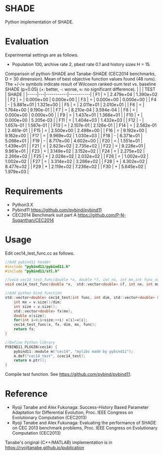 # SHADE
Python implementation of SHADE.

# Evaluation
Experimental settings are as follows.
+ Population 100, archive rate 2, pbest rate 0.1 and history sizes H = 15.

Comparison of python-SHADE and Tanabe-SHADE (CEC2014 benchmarks, D = 30 dimension).
Mean of best objective function values found (48 runs).
The +/-/≈ symbols indicate result of Wilcoxon ranked-sum test vs. baseline SHADE (p=0.05) (+: better, -: worse, ≈: no significant difference).
|     |   |   TEST    |   SHADE   |
|-----|---|-----------|-----------|
| F1  | = | 2.479e+04 | 1.390e+02 |
| F2  | = | 0.000e+00 | 0.000e+00 |
| F3  | = | 0.000e+00 | 0.000e+00 |
| F4  | - | 5.881e+01 | 1.321e+00 |
| F5  | = | 2.011e+01 | 2.010e+01 |
| F6  | = | 1.764e+00 | 9.190e-01 |
| F7  | = | 8.210e-04 | 3.594e-04 |
| F8  | = | 0.000e+00 | 0.000e+00 |
| F9  | = | 1.437e+01 | 1.366e+01 |
| F10 | + | 0.000e+00 | 5.205e-03 |
| F11 | = | 1.404e+03 | 1.432e+03 |
| F12 | - | 1.657e-01 | 1.567e-01 |
| F13 | = | 2.107e-01 | 2.126e-01 |
| F14 | = | 2.562e-01 | 2.461e-01 |
| F15 | = | 2.500e+00 | 2.498e+00 |
| F16 | = | 9.192e+00 | 9.162e+00 |
| F17 | = | 9.969e+02 | 1.030e+03 |
| F18 | - | 6.371e+01 | 5.066e+01 |
| F19 | - | 8.717e+00 | 4.602e+00 |
| F20 | = | 1.551e+01 | 1.439e+01 |
| F21 | = | 2.823e+02 | 2.735e+02 |
| F22 | = | 9.228e+01 | 9.961e+01 |
| F23 | + | 3.149e+02 | 3.152e+02 |
| F24 | = | 2.275e+02 | 2.266e+02 |
| F25 | + | 2.028e+02 | 2.032e+02 |
| F26 | = | 1.002e+02 | 1.002e+02 |
| F27 | = | 3.314e+02 | 3.286e+02 |
| F28 | + | 4.302e+02 | 8.477e+02 |
| F29 | + | 2.119e+02 | 7.236e+02 |
| F30 | + | 5.645e+02 | 1.979e+03 |

# Requirements
+ Python3.X
+ Pybind11 https://github.com/pybind/pybind11
+ CEC2014 Benchmark suit part A https://github.com/P-N-Suganthan/CEC2014

# Usage
Edit cec14_test_func.cc as follows.
```c
//Add pybind11 header
#include "pybind11/pybind11.h"
#include "pybind11/stl.h"

//void cec14_test_func(double *x, double *f, int nx, int mx,int func_num)
void cec14_test_func(double *x,  std::vector<double> &f, int nx, int mx, int func_num)

//Add python bind function
std::vector<double> cec14_test(int func, int dim, std::vector<double> &v){
    int mx = v.size()/dim;
    int size = v.size();
    std::vector<double> fx(mx);
    double x[size];
    for(int i=0;i<size;++i) x[i]=v[i];
    cec14_test_func(x, fx, dim, mx, func);
    return fx;
}

//Define Python library
PYBIND11_PLUGIN(cec14) {
    pybind11::module m("cec14", "mylibs made by pybind11");
    m.def("cec14_test", &cec14_test);
    return m.ptr();
}
```
Compile test function. See https://github.com/pybind/pybind11.

# Reference
+ Ryoji Tanabe and Alex Fukunaga: Success-History Based Parameter Adaptation for Differential Evolution, Proc. IEEE Congress on Evolutionary Computation (CEC2013)
+ Ryoji Tanabe and Alex Fukunaga: Evaluating the performance of SHADE on CEC 2013 benchmark problems, Proc. IEEE Congress on Evolutionary Computation (CEC2013)

Tanabe's original (C++/MATLAB) implementation is in https://ryojitanabe.github.io/publication
